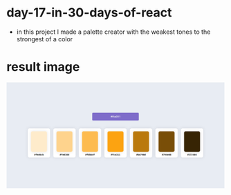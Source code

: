 # day-17-in-30-days-of-react 

- in this project I made a palette creator with the weakest tones to the strongest of a color

# result image  

![](site.png)